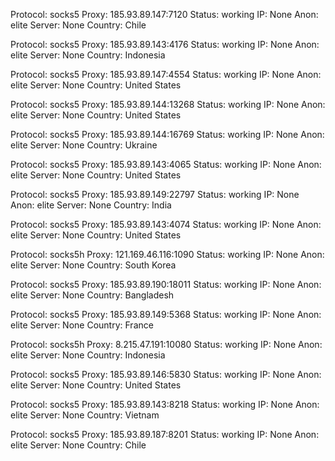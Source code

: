 Protocol: socks5
Proxy: 185.93.89.147:7120
Status: working
IP: None
Anon: elite
Server: None
Country: Chile

Protocol: socks5
Proxy: 185.93.89.143:4176
Status: working
IP: None
Anon: elite
Server: None
Country: Indonesia

Protocol: socks5
Proxy: 185.93.89.147:4554
Status: working
IP: None
Anon: elite
Server: None
Country: United States

Protocol: socks5
Proxy: 185.93.89.144:13268
Status: working
IP: None
Anon: elite
Server: None
Country: United States

Protocol: socks5
Proxy: 185.93.89.144:16769
Status: working
IP: None
Anon: elite
Server: None
Country: Ukraine

Protocol: socks5
Proxy: 185.93.89.143:4065
Status: working
IP: None
Anon: elite
Server: None
Country: United States

Protocol: socks5
Proxy: 185.93.89.149:22797
Status: working
IP: None
Anon: elite
Server: None
Country: India

Protocol: socks5
Proxy: 185.93.89.143:4074
Status: working
IP: None
Anon: elite
Server: None
Country: United States

Protocol: socks5h
Proxy: 121.169.46.116:1090
Status: working
IP: None
Anon: elite
Server: None
Country: South Korea

Protocol: socks5
Proxy: 185.93.89.190:18011
Status: working
IP: None
Anon: elite
Server: None
Country: Bangladesh

Protocol: socks5
Proxy: 185.93.89.149:5368
Status: working
IP: None
Anon: elite
Server: None
Country: France

Protocol: socks5h
Proxy: 8.215.47.191:10080
Status: working
IP: None
Anon: elite
Server: None
Country: Indonesia

Protocol: socks5
Proxy: 185.93.89.146:5830
Status: working
IP: None
Anon: elite
Server: None
Country: United States

Protocol: socks5
Proxy: 185.93.89.143:8218
Status: working
IP: None
Anon: elite
Server: None
Country: Vietnam

Protocol: socks5
Proxy: 185.93.89.187:8201
Status: working
IP: None
Anon: elite
Server: None
Country: Chile

